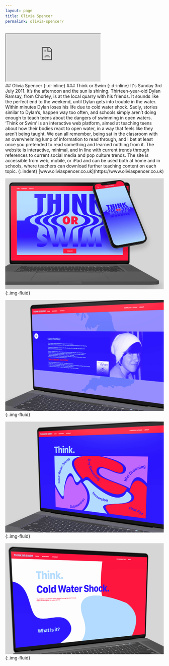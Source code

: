 ```yaml
---
layout: page
title: Olivia Spencer
permalink: olivia-spencer/
---
```

<div class="ratio ratio-16x9 mb-3">
  <iframe title="Think or Swim" class="embed-responsive-item" src="https://player.vimeo.com/video/553691566" allow="autoplay; fullscreen" allowfullscreen></iframe>  
</div>
## Olivia Spencer
{:.d-inline}
### Think or Swim
{:.d-inline}
It's Sunday 3rd July 2011. It’s the afternoon and the sun is shining. Thirteen-year-old Dylan Ramsay, from Chorley, is at the local quarry with his friends. It sounds like the perfect end to the weekend, until Dylan gets into trouble in the water.  Within minutes Dylan loses his life due to cold water shock. Sadly, stories similar to Dylan’s, happen way too often, and schools simply aren’t doing enough to teach teens about the dangers of swimming in open waters. ‘Think or Swim’ is an interactive web platform, aimed at teaching teens about how their bodies react to open water, in a way that feels like they aren’t being taught. We can all remember, being sat in the classroom with an overwhelming lump of information to read through, and I bet at least once you pretended to read something and learned nothing from it. The website is interactive, minimal, and in line with current trends through references to current social media and pop culture trends. The site is accessible from web, mobile, or iPad and can be used both at home and in schools, where teachers can download further teaching content on each topic.
{:.indent}
[www.oliviaspencer.co.uk](https://www.oliviaspencer.co.uk)

![Mock-ups presenting landing page screen designs and Think or Swim logo for website and mobile app](../images/olivia_spencer_01.jpg "Mock-up website screen designs"){:.img-fluid}

![Mock-up presenting screen design for website](../images/olivia_spencer_02.jpg "Mock-up website screen design"){:.img-fluid}

![Mock-up presenting main interface screen design for website](../images/olivia_spencer_03.jpg "Mock-up website screen design"){:.img-fluid}

![Mock-up presenting screen design with Think: Cold Water Shock typography](../images/olivia_spencer_04.jpg "Mock-up website screen design"){:.img-fluid}
